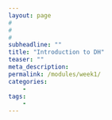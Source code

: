 ```yaml
---
layout: page
#
# 
#
subheadline: ""
title: "Introduction to DH"
teaser: ""
meta_description:
permalink: /modules/week1/
categories:
    - 
tags:
    - 
---
```

